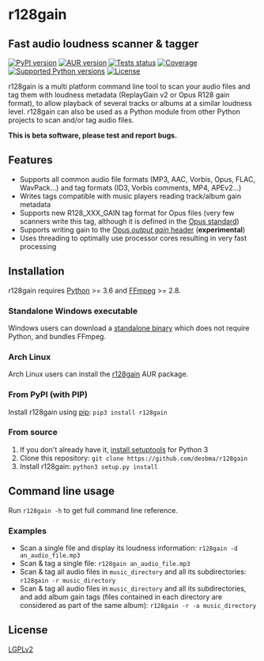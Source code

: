 # r128gain

## Fast audio loudness scanner & tagger

[![PyPI version](https://img.shields.io/pypi/v/r128gain.svg?style=flat)](https://pypi.python.org/pypi/r128gain/)
[![AUR version](https://img.shields.io/aur/version/r128gain.svg?style=flat)](https://aur.archlinux.org/packages/r128gain/)
[![Tests status](https://github.com/desbma/r128gain/actions/workflows/ci.yml/badge.svg)](https://github.com/desbma/r128gain/actions/)
[![Coverage](https://img.shields.io/coveralls/desbma/r128gain/master.svg?style=flat)](https://coveralls.io/github/desbma/r128gain?branch=master)
[![Supported Python versions](https://img.shields.io/pypi/pyversions/r128gain.svg?style=flat)](https://pypi.python.org/pypi/r128gain/)
[![License](https://img.shields.io/github/license/desbma/r128gain.svg?style=flat)](https://github.com/desbma/r128gain/blob/master/LICENSE)

r128gain is a multi platform command line tool to scan your audio files and tag them with loudness metadata (ReplayGain v2 or Opus R128 gain format), to allow playback of several tracks or albums at a similar loudness level.
r128gain can also be used as a Python module from other Python projects to scan and/or tag audio files.

**This is beta software, please test and report bugs.**

## Features

- Supports all common audio file formats (MP3, AAC, Vorbis, Opus, FLAC, WavPack...) and tag formats (ID3, Vorbis comments, MP4, APEv2...)
- Writes tags compatible with music players reading track/album gain metadata
- Supports new R128_XXX_GAIN tag format for Opus files (very few scanners write this tag, although it is defined in the [Opus standard](https://tools.ietf.org/html/rfc7845#section-5.2))
- Supports writing gain to the [Opus _output gain_ header](https://tools.ietf.org/html/rfc7845#page-15) (**experimental**)
- Uses threading to optimally use processor cores resulting in very fast processing

## Installation

r128gain requires [Python](https://www.python.org/downloads/) >= 3.6 and [FFmpeg](https://www.ffmpeg.org/download.html) >= 2.8.

### Standalone Windows executable

Windows users can download a [standalone binary](https://github.com/desbma/r128gain/releases/latest) which does not require Python, and bundles FFmpeg.

### Arch Linux

Arch Linux users can install the [r128gain](https://aur.archlinux.org/packages/r128gain/) AUR package.

### From PyPI (with PIP)

Install r128gain using [pip](https://pip.pypa.io/en/stable/installing/): `pip3 install r128gain`

### From source

1. If you don't already have it, [install setuptools](https://pypi.python.org/pypi/setuptools#installation-instructions) for Python 3
2. Clone this repository: `git clone https://github.com/desbma/r128gain`
3. Install r128gain: `python3 setup.py install`

## Command line usage

Run `r128gain -h` to get full command line reference.

### Examples

- Scan a single file and display its loudness information: `r128gain -d an_audio_file.mp3`
- Scan & tag a single file: `r128gain an_audio_file.mp3`
- Scan & tag all audio files in `music_directory` and all its subdirectories: `r128gain -r music_directory`
- Scan & tag all audio files in `music_directory` and all its subdirectories, and add album gain tags (files contained in each directory are considered as part of the same album): `r128gain -r -a music_directory`

## License

[LGPLv2](https://www.gnu.org/licenses/old-licenses/lgpl-2.1-standalone.html)
